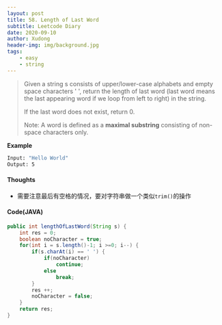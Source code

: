 ```yaml
---
layout: post
title: 58. Length of Last Word
subtitle: Leetcode Diary
date: 2020-09-10
author: Xudong
header-img: img/background.jpg
tags: 
    - easy
    - string
---
```


>Given a string s consists of upper/lower-case alphabets and empty space characters ' ', return the length of last word (last word means the last appearing word if we loop from left to right) in the string.
>
>If the last word does not exist, return 0.
>
>Note: A word is defined as a **maximal substring** consisting of non-space characters only.

**Example**

```bash
Input: "Hello World"
Output: 5
```

#### Thoughts

- 需要注意最后有空格的情况，要对字符串做一个类似`trim()`的操作

#### Code(JAVA)

```java
public int lengthOfLastWord(String s) {
    int res = 0;
    boolean noCharacter = true;
    for(int i = s.length()-1; i >=0; i--) {
        if(s.charAt(i) == ' ') {
            if(noCharacter)
                continue;
            else
                break;
        }
        res ++;
        noCharacter = false;
    }
    return res;
}
```


<script type="text/javascript" src="https://xudongliuharold.github.io/js/latex-math.js?config=default"></script>
